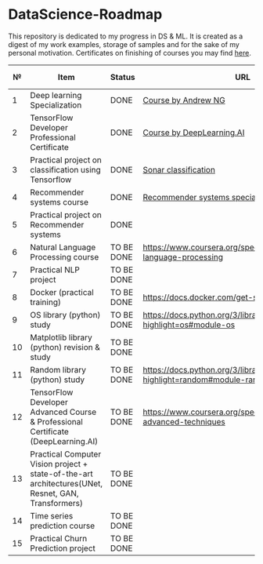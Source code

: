 # DataScience-Roadmap
This repository is dedicated to my progress in DS & ML. It is created as a digest of my work examples, storage of samples and for the sake of my personal motivation. Certificates on finishing of courses you may find <a href="https://github.com/hipufka/DataScience-Roadmap/tree/main/Certificates">here</a>.


№ |Item                                   |Status      |URL    | Date of finish
--|---------------------------------------|------------|-------|---------------
1 |Deep learning Specialization|DONE|[Course by Andrew NG](https://www.coursera.org/specializations/deep-learning)|16.12.2021
2 |TensorFlow Developer Professional Certificate|DONE|[Course by DeepLearning.AI](https://www.coursera.org/professional-certificates/tensorflow-in-practice)|13.05.2022
3 |Practical project on classification using Tensorflow|DONE|[Sonar classification](https://github.com/hipufka/DataScience-Roadmap/blob/main/Notebooks/Tensorflow/Sonar_classification_Tensorflow.ipynb)|04.06.2022
4 |Recommender systems course|DONE|[Recommender systems specialization](https://www.coursera.org/specializations/recommender-systems)|
5 |Practical project on Recommender systems|DONE||
6 |Natural Language Processing course|TO BE DONE|https://www.coursera.org/specializations/natural-language-processing
7 |Practical NLP project                  |TO BE DONE|
8 |Docker (practical training)|TO BE DONE|https://docs.docker.com/get-started/overview/||
9 |OS library (python) study                       |TO BE DONE|https://docs.python.org/3/library/os.html?highlight=os#module-os
10 |Matplotlib library (python) revision & study           |TO BE DONE|
11 |Random library (python) study                 |TO BE DONE|https://docs.python.org/3/library/random.html?highlight=random#module-random
12 |TensorFlow Developer Advanced Course & Professional Certificate (DeepLearning.AI)|TO BE DONE|https://www.coursera.org/specializations/tensorflow-advanced-techniques|
13|Practical Computer Vision project + state-of-the-art architectures(UNet, Resnet, GAN, Transformers)|TO BE DONE|
14 |Time series prediction course             |TO BE DONE|
15 |Practical Churn Prediction project               |TO BE DONE|

